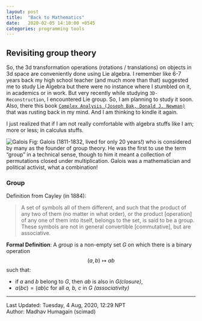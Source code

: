```yaml
---
layout: post
title:  "Back to Mathematics"
date:   2020-02-05 14:10:00 +0545
categories: programming tools 
---
```

<script type="text/javascript" async
  src="https://cdnjs.cloudflare.com/ajax/libs/mathjax/2.7.5/MathJax.js?config=TeX-MML-AM_CHTML">
</script>

<script type="text/x-mathjax-config">
    MathJax.Hub.Config({
        TeX: { equationNumbers: { autoNumber: "AMS" } },
        displayAlign: "center",
        tex2jax: {
            inlineMath: [ ['$','$'], ["\\(","\\)"] ],
            processEscapes: true
        }
    });
</script>

## Revisiting group theory
So, the 3d transformation operations (rotations / translations) on objects in 3d space are conveniently done using Lie algebra. I remember like 6-7 years back my high school teacher (and much more than that) suggested me to study Lie Algebra but there were no instance where I stumbled on it, in academics or in work. But very recently while studying `3D-Reconstruction`, I encountered Lie group. So, I am planning to study it soon. Also, there this book [`Complex Analysis (Joseph Bak, Donald J. Newman)`](https://www.academia.edu/35970464/Joseph_Bak_Donald_J._Newman_-_Complex_Analysis.pdf) that was rusting back in my mind. And I am thinking to kindle it again.

I just realized that if I am not really comfortable with algebra stuffs like I am; more or less; in calculus stuffs.

![Galois](https://upload.wikimedia.org/wikipedia/commons/5/53/Evariste_galois.jpg)
Fig: Galois (1811-1832, lived for only 20 years!) who is considered by many as the founder of group theory. He was the first to use the term “group” in a technical sense, though to him it meant a collection of permutations closed under multiplication. Galois was a mathematician and political activist, what a combination!


### Group

Definition from Cayley (in 1884):

> A set of symbols all of them different, and such that the product of any two of them (no matter in what order), or the product [operation] of any one of them into itself, belongs to the set, is said to be a group. These symbols are not in general convertible [commutative], but are associative.

**Formal Definition**: A *group* is a non-empty set *G* on which there is a binary operation $$(a,b) \mapsto ab$$ such that:
* if *a* and *b* belong to *G*, then *ab* is also in *G(closure)*,
* $a(bc) = (ab)c$ for all *a, b, c* in *G (associativity)*

----------
Last Updated: Tuesday, 4 Aug, 2020, 12:29 NPT  
Author: Madhav Humagain (scimad)

